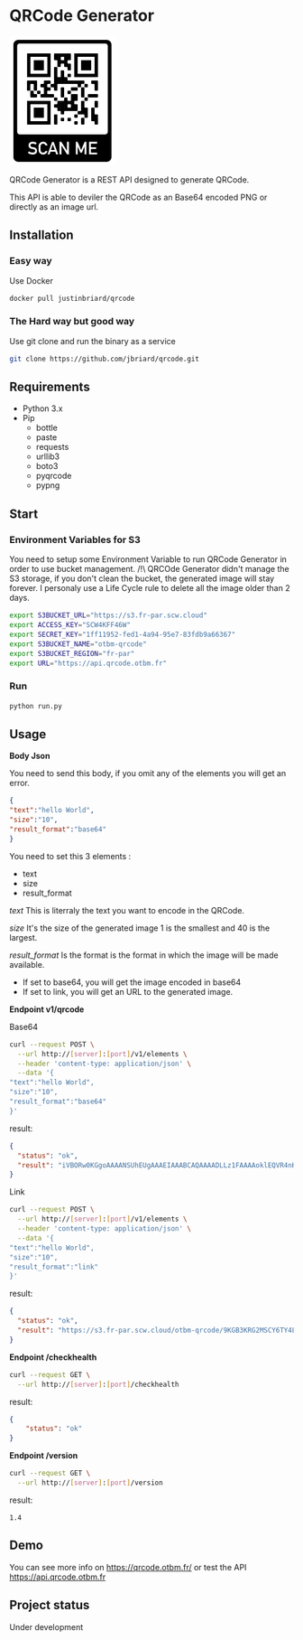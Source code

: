 # QRCode Generator
![alt text](https://github.com/jbriard/qrcode/blob/main/code/static/qrcode.png?raw=true "Logo QRCode Generator")

QRCode Generator is a REST API designed to generate QRCode.

This API is able to deviler the QRCode as an Base64 encoded PNG or directly as an image url.


## Installation

### Easy way
Use Docker
```bash
docker pull justinbriard/qrcode
```

### The Hard way but good way
Use git clone and run the binary as a service

```bash
git clone https://github.com/jbriard/qrcode.git
```

## Requirements

- Python 3.x
- Pip
  - bottle
  - paste
  - requests
  - urllib3
  - boto3
  - pyqrcode
  - pypng



## Start
### Environment Variables for S3
You need to setup some Environment Variable to run QRCode Generator in order to use bucket management.
/!\ QRCOde Generator didn't manage the S3 storage, if you don't clean the bucket, the generated image will stay forever.
I personaly use a Life Cycle rule to delete all the image older than 2 days.


```bash
export S3BUCKET_URL="https://s3.fr-par.scw.cloud"
export ACCESS_KEY="SCW4KFF46W"
export SECRET_KEY="1ff11952-fed1-4a94-95e7-83fdb9a66367"
export S3BUCKET_NAME="otbm-qrcode"
export S3BUCKET_REGION="fr-par"
export URL="https://api.qrcode.otbm.fr"
```

### Run
```bash
python run.py
```



## Usage

**Body Json**

You need to send this body, if you omit any of the elements you will get an error.
```json
{
"text":"hello World",
"size":"10",
"result_format":"base64"
}
```
You need to set this 3 elements :
- text
- size
- result_format


*text*
This is literraly the text you want to encode in the QRCode.

*size*
It's the size of the generated image 1 is the smallest and 40 is the largest.

*result_format*
Is the format is the format in which the image will be made available.
- If set to base64, you will get the image encoded in base64
- If set to link, you will get an URL to the generated image.





**Endpoint v1/qrcode**

Base64
```bash
curl --request POST \
  --url http://[server]:[port]/v1/elements \
  --header 'content-type: application/json' \
  --data '{
"text":"hello World",
"size":"10",
"result_format":"base64"
}'
```
result:
```json
{
  "status": "ok",
  "result": "iVBORw0KGgoAAAANSUhEUgAAAEIAAABCAQAAAADLLz1FAAAAoklEQVR4nK3SMQrEMAxEUYFbQ64imNYwVzekDfgqBrUCbcgmZJVto+pVHyEkcU6XlyRl8SlMogEWWQpZUZ7q81/D7CFaGVfvkhRAJSuCled+lyYw+mRSYzO3SBr7BqMySbkYPKsYZ5es6u7tqNzCdPSjcksrTZkFXVcpkRQBI7Kk2AZlEm2/d40kRWvfyq/qagsfgs6RRYttY9ZeGM2z3v2hD7edgzQjGFQ7AAAAAElFTkSuQmCC"
}
```

Link
```bash
curl --request POST \
  --url http://[server]:[port]/v1/elements \
  --header 'content-type: application/json' \
  --data '{
"text":"hello World",
"size":"10",
"result_format":"link"
}'
```
result:
```json
{
  "status": "ok",
  "result": "https://s3.fr-par.scw.cloud/otbm-qrcode/9KGB3KRG2MSCY6TY4L.png"
}
```





**Endpoint /checkhealth**

```bash
curl --request GET \
  --url http://[server]:[port]/checkhealth
```
result:
```json
{
    "status": "ok"
}
```

**Endpoint /version**

```bash
curl --request GET \
  --url http://[server]:[port]/version
```
result:
```text
1.4
```



## Demo
You can see more info on https://qrcode.otbm.fr/ or test the API https://api.qrcode.otbm.fr



## Project status
Under development

